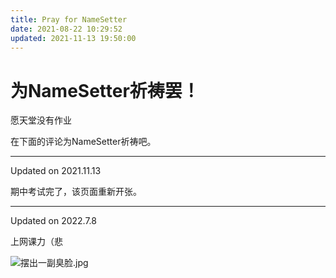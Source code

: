```yaml
---
title: Pray for NameSetter
date: 2021-08-22 10:29:52
updated: 2021-11-13 19:50:00
---
```

# 为NameSetter祈祷罢！
愿天堂没有作业

在下面的评论为NameSetter祈祷吧。

---

Updated on 2021.11.13

期中考试完了，该页面重新开张。

---

Updated on 2022.7.8

上网课力（悲

![摆出一副臭脸.jpg](https://img.duotegame.com/article/contents/2022/04/21/small_2022042161221777.jpg)

